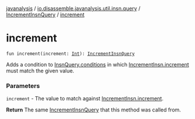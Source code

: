 [javanalysis](../../index.md) / [io.disassemble.javanalysis.util.insn.query](../index.md) / [IncrementInsnQuery](index.md) / [increment](./increment.md)

# increment

`fun increment(increment: `[`Int`](https://kotlinlang.org/api/latest/jvm/stdlib/kotlin/-int/index.html)`): `[`IncrementInsnQuery`](index.md)

Adds a condition to [InsnQuery.conditions](../-insn-query/conditions.md) in which [IncrementInsn.increment](../../io.disassemble.javanalysis.insn/-increment-insn/increment.md) must match the given value.

### Parameters

`increment` - The value to match against [IncrementInsn.increment](../../io.disassemble.javanalysis.insn/-increment-insn/increment.md).

**Return**
The same [IncrementInsnQuery](index.md) that this method was called from.

